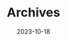 ---
title: "Archives"
date: 2023-10-18
layout: "archives"
slug: "archives"
menu:
    main:
        weight: 4
        params: 
            icon: archives
---